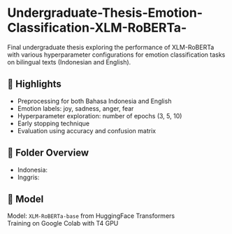 # Undergraduate-Thesis-Emotion-Classification-XLM-RoBERTa-
Final undergraduate thesis exploring the performance of XLM-RoBERTa with various hyperparameter configurations for emotion classification tasks on bilingual texts (Indonesian and English).
## 📌 Highlights
- Preprocessing for both Bahasa Indonesia and English
- Emotion labels: joy, sadness, anger, fear
- Hyperparameter exploration: number of epochs (3, 5, 10)
- Early stopping technique
- Evaluation using accuracy and confusion matrix
## 📂 Folder Overview
- Indonesia:
- Inggris:
## 🚀 Model
Model: `XLM-RoBERTa-base` from HuggingFace Transformers  
Training on Google Colab with T4 GPU
